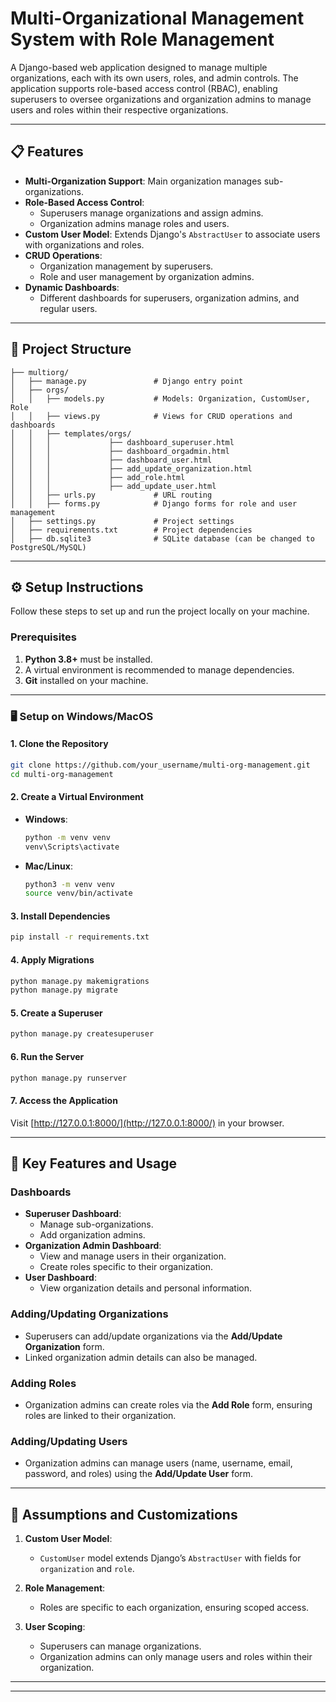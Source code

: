
# Multi-Organizational Management System with Role Management

A Django-based web application designed to manage multiple organizations, each with its own users, roles, and admin controls. The application supports role-based access control (RBAC), enabling superusers to oversee organizations and organization admins to manage users and roles within their respective organizations.

---

## 📋 Features

- **Multi-Organization Support**: Main organization manages sub-organizations.
- **Role-Based Access Control**:
  - Superusers manage organizations and assign admins.
  - Organization admins manage roles and users.
- **Custom User Model**: Extends Django's `AbstractUser` to associate users with organizations and roles.
- **CRUD Operations**:
  - Organization management by superusers.
  - Role and user management by organization admins.
- **Dynamic Dashboards**:
  - Different dashboards for superusers, organization admins, and regular users.

---

## 📂 Project Structure

```plaintext
├── multiorg/
│   ├── manage.py               # Django entry point
│   ├── orgs/
│   │   ├── models.py           # Models: Organization, CustomUser, Role
│   │   ├── views.py            # Views for CRUD operations and dashboards
│   │   ├── templates/orgs/
│   │   │             ├── dashboard_superuser.html
│   │   │             ├── dashboard_orgadmin.html
│   │   │             ├── dashboard_user.html
│   │   │             ├── add_update_organization.html
│   │   │             ├── add_role.html
│   │   │             ├── add_update_user.html
│   │   ├── urls.py             # URL routing
│   │   ├── forms.py            # Django forms for role and user management
│   ├── settings.py             # Project settings
│   ├── requirements.txt        # Project dependencies
│   ├── db.sqlite3              # SQLite database (can be changed to PostgreSQL/MySQL)
```

---

## ⚙️ Setup Instructions

Follow these steps to set up and run the project locally on your machine.

### Prerequisites

1. **Python 3.8+** must be installed.
2. A virtual environment is recommended to manage dependencies.
3. **Git** installed on your machine.

---

### 🖥️ Setup on Windows/MacOS

#### 1. Clone the Repository

```bash
git clone https://github.com/your_username/multi-org-management.git
cd multi-org-management
```

#### 2. Create a Virtual Environment

- **Windows**:
  ```bash
  python -m venv venv
  venv\Scripts\activate
  ```

- **Mac/Linux**:
  ```bash
  python3 -m venv venv
  source venv/bin/activate
  ```

#### 3. Install Dependencies

```bash
pip install -r requirements.txt
```

#### 4. Apply Migrations

```bash
python manage.py makemigrations
python manage.py migrate
```

#### 5. Create a Superuser

```bash
python manage.py createsuperuser
```

#### 6. Run the Server

```bash
python manage.py runserver
```

#### 7. Access the Application

Visit [http://127.0.0.1:8000/](http://127.0.0.1:8000/) in your browser.

---

## 🚀 Key Features and Usage

### Dashboards

- **Superuser Dashboard**:
  - Manage sub-organizations.
  - Add organization admins.
- **Organization Admin Dashboard**:
  - View and manage users in their organization.
  - Create roles specific to their organization.
- **User Dashboard**:
  - View organization details and personal information.

### Adding/Updating Organizations

- Superusers can add/update organizations via the **Add/Update Organization** form.
- Linked organization admin details can also be managed.

### Adding Roles

- Organization admins can create roles via the **Add Role** form, ensuring roles are linked to their organization.

### Adding/Updating Users

- Organization admins can manage users (name, username, email, password, and roles) using the **Add/Update User** form.

---

## 📄 Assumptions and Customizations

1. **Custom User Model**:
   - `CustomUser` model extends Django’s `AbstractUser` with fields for `organization` and `role`.

2. **Role Management**:
   - Roles are specific to each organization, ensuring scoped access.

3. **User Scoping**:
   - Superusers can manage organizations.
   - Organization admins can only manage users and roles within their organization.

---

---